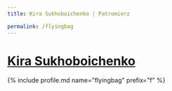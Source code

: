 ```yaml
---
title: Kira Sukhoboichenko | Patromierz

permalink: /flyingbag
---
```


# [Kira Sukhoboichenko](https://patronite.pl/flyingbag)

{% include profile.md name="flyingbag" prefix="f" %}
